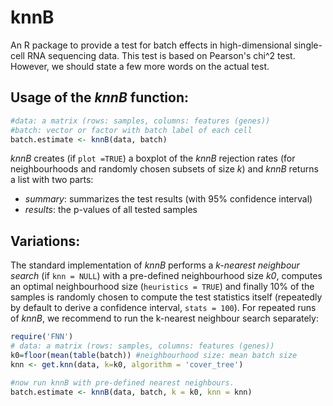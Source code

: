 # knnB

An R package to provide a test for batch effects in high-dimensional single-cell RNA sequencing data. This test is based on Pearson's chi^2 test. However, we should state a few more words on the actual test.

## Usage of the *knnB* function:

```R
#data: a matrix (rows: samples, columns: features (genes))
#batch: vector or factor with batch label of each cell 
batch.estimate <- knnB(data, batch)
```
*knnB* creates (if `plot =TRUE`) a boxplot of the *knnB* rejection rates (for neighbourhoods and randomly chosen subsets of size *k*) and *knnB* returns a list with two parts:

* *summary*: summarizes the test results (with 95% confidence interval)
* *results*: the p-values of all tested samples 

## Variations:

The standard implementation of *knnB* performs a *k-nearest neighbour search* (if `knn = NULL`) with a pre-defined neighbourhood size *k0*, computes an optimal neighbourhood size (`heuristics = TRUE`) and finally 10% of the samples is randomly chosen to compute the test statistics itself (repeatedly by default to derive a confidence interval, `stats = 100`). For repeated runs of *knnB*, we recommend to run the k-nearest neighbour search separately:

```R
require('FNN')
# data: a matrix (rows: samples, columns: features (genes))
k0=floor(mean(table(batch)) #neighbourhood size: mean batch size 
knn <- get.knn(data, k=k0, algorithm = 'cover_tree')

#now run knnB with pre-defined nearest neighbours.
batch.estimate <- knnB(data, batch, k = k0, knn = knn)
```


